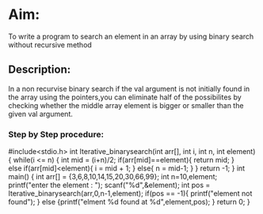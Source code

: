 # Aim:
To write a program to search an element in an array by using binary search without recursive method 

## Description:
In a non recurvise binary search if the val argument is not initially found in the array using the pointers,you can eliminate half of the possibilites by checking whether the middle array element is bigger or smaller than the given val argument.

### Step by Step procedure:
#include<stdio.h>
int Iterative_binarysearch(int arr[], int i, int n, int element)
{
    while(i <= n)
    {
        int mid = (i+n)/2;
        if(arr[mid]==element){
            return mid;
        }    
        else if(arr[mid]<element){
            i = mid + 1;
        }
        else{
            n = mid-1;
        }
    }
    return -1;
}
int main()
{
    int arr[] = {3,6,8,10,14,15,20,30,66,99};
    int n=10,element;
    printf("enter the element : ");
    scanf("%d",&element);
    int pos = Iterative_binarysearch(arr,0,n-1,element);
    if(pos == -1){
        printf("element not found");
    }
    else
    {printf("elment %d found at %d",element,pos);
    }
    return 0;
}
        
    


